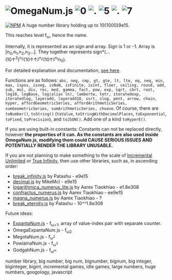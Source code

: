 # ![OmegaNum.js](https://raw.githubusercontent.com/Naruyoko/OmegaNum.js/non-code/OmegaNumJS.png) ![0](https://raw.githubusercontent.com/Naruyoko/OmegaNum.js/non-code/0.png) ![.](https://raw.githubusercontent.com/Naruyoko/OmegaNum.js/non-code/dot.png) ![5](https://raw.githubusercontent.com/Naruyoko/OmegaNum.js/non-code/5.png) ![.](https://raw.githubusercontent.com/Naruyoko/OmegaNum.js/non-code/dot.png) ![7](https://raw.githubusercontent.com/Naruyoko/OmegaNum.js/non-code/7.png)
[![NPM](https://img.shields.io/npm/v/omega_num.js.svg)](https://www.npmjs.com/package/omega_num.js)
A huge number library holding up to 10{1000}9e15.

This reaches level f<sub>ω</sub>, hence the name.

Internally, it is represented as an sign and array. Sign is 1 or -1. Array is \[n<sub>0</sub>,n<sub>1</sub>,n<sub>2</sub>,n<sub>3</sub>...]. They together represents sign\*(...(10↑<sup>3</sup>)<sup>n<sub>3</sub></sup>(10↑↑)<sup>n<sub>2</sub></sup>(10↑)<sup>n<sub>1</sub></sup>n<sub>0</sub>).

For detailed explanation and documentation, [see here](https://naruyoko.github.io/OmegaNum.js/index.html).

Functions are as follows: `abs, neg, cmp, gt, gte, lt, lte, eq, neq, min, max, ispos, isneg, isNaN, isFinite, isint, floor, ceiling, round, add, sub, mul, div, rec, mod, gamma, fact, pow, exp, sqrt, cbrt, root, log10, logBase, log(alias ln), lambertw, tetr, iteratedexp, iteratedlog, layeradd, layeradd10, ssrt, slog, pent, arrow, chain, hyper, affordGeometricSeries, affordArithmeticSeries, sumGeometricSeries, sumArithmeticSeries, choose`. Of course, there are `toNumber()`, `toString()` (`toValue`, `toStringWithDecimalPlaces`, `toExponential`, `toFixed`, `toPrecision`), and `toJSON()`. Add one of a kind `toHyperE()`.

If you are using built-in constants: Constants can not be replaced directly, however **the properties of it can. As the constants are also used inside OmegaNum.js, modifying them could CAUSE SERIOUS ISSUES AND POTENTIALLY RENDER THE LIBRARY UNUSABLE.**

If you are not planning to make something to the scale of [Incremental Unlimited](https://play.google.com/store/apps/details?id=com.antoine.mathematician.oddlittlegame) or [True Infinity](https://reinhardt-c.github.io/TrueInfinity), then use other libraries, such as, in ascending order:

* [break_infinity.js](https://github.com/Patashu/break_infinity.js) by Patashu - e9e15
* [decimal.js](https://github.com/MikeMcl/decimal.js) by MikeMcl - e9e15
* [logarithmica_numerus_lite.js](https://github.com/aarextiaokhiao/magna_numerus.js/blob/master/logarithmica_numerus_lite.js) by Aarex Tiaokhiao - e1.8e308
* [confractus_numerus.js](https://github.com/aarextiaokhiao/magna_numerus.js/blob/master/confractus_numerus.js) by Aarex Tiaokhiao - ee9e15
* [magna_numerus.js](https://github.com/aarextiaokhiao/magna_numerus.js/blob/master/magna_numerus.js) by Aarex Tiaokhiao - ?
* [break_eternity.js](https://github.com/Patashu/break_eternity.js) by Patashu - 10^^1.8e308

Future ideas:

* [ExpantaNum.js](https://github.com/Naruyoko/ExpantaNum.js) - f<sub>ω+1</sub>, array of value-index pair with separate counter.
* OmegaExpantaNum.js - f<sub>ω2</sub>
* MegotaNum.js - f<sub>ω<sup>2</sup></sub>
* PowiainaNum.js - f<sub>ω<sup>3</sup></sub>
* GodgahNum.js - f<sub>ω<sup>ω</sup></sub>

number library, big number, big num, bignumber, bignum, big integer, biginteger, bigint, incremental games, idle games, large numbers, huge numbers, googology, javascript
